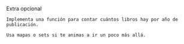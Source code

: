 Extra opcional

    Implementa una función para contar cuántos libros hay por año de publicación.

    Usa mapas o sets si te animas a ir un poco más allá.
